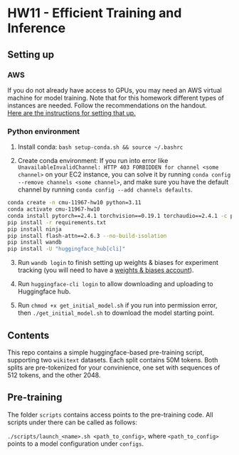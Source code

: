 # HW11 - Efficient Training and Inference


## Setting up

### AWS
If you do not already have access to GPUs, you may need an AWS virtual machine for model training. Note that for this homework different types of instances are needed. Follow the recommendations on the handout.  
[Here are the instructions for setting that up.](https://docs.google.com/presentation/d/1zNOkS8GmtJxMQ74g41610RVe-ZYNkGwkZfq18mr78ME/edit?usp=sharing) 

### Python environment
1. Install conda: `bash setup-conda.sh && source ~/.bashrc`

2. Create conda environment:
   If you run into error like `UnavailableInvalidChannel: HTTP 403 FORBIDDEN for channel <some channel>` on your EC2 instance, you can solve it by running `conda config --remove channels <some channel>`, and make sure you have the default channel by running `conda config --add channels defaults`.
```bash
conda create -n cmu-11967-hw10 python=3.11
conda activate cmu-11967-hw10
conda install pytorch==2.4.1 torchvision==0.19.1 torchaudio==2.4.1 -c pytorch
pip install -r requirements.txt
pip install ninja
pip install flash-attn==2.6.3 --no-build-isolation
pip install wandb
pip install -U "huggingface_hub[cli]"
```
3. Run `wandb login` to finish setting up weights & biases for experiment tracking (you will need to have a [weights & biases account](https://wandb.ai/login)).  

4. Run `huggingface-cli login` to allow downloading and uploading to Huggingface hub.  

5. Run `chmod +x get_initial_model.sh` if you run into permission error, then `./get_initial_model.sh` to download the model starting point.  

## Contents
This repo contains a simple huggingface-based pre-training script, supporting two `wikitext` datasets. Each split contains 50M tokens. Both splits are pre-tokenized for your convinience, one set with sequences of 512 tokens, and the other 2048.


## Pre-training

The folder ```scripts``` contains access points to the pre-training code. All scripts under there can be called as follows:

```./scripts/launch_<name>.sh <path_to_config>```, where ```<path_to_config>``` points to a model configuration under ```configs```.

